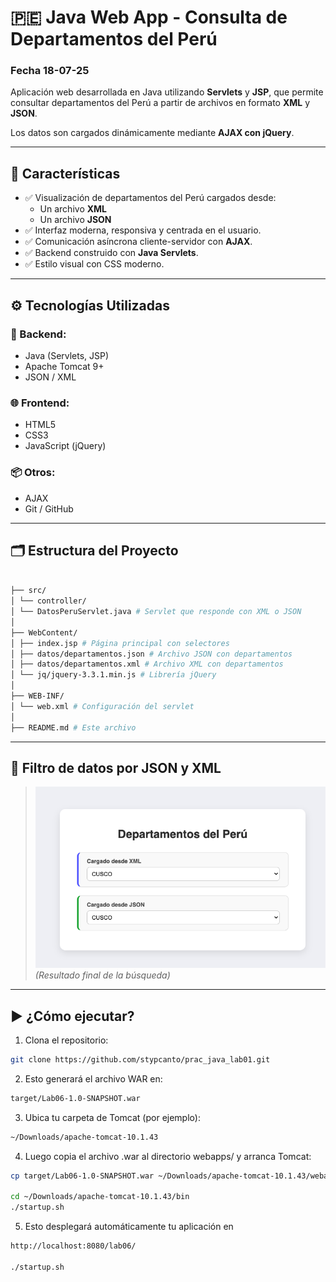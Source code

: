 # 🇵🇪 Java Web App - Consulta de Departamentos del Perú
### Fecha 18-07-25
Aplicación web desarrollada en Java utilizando **Servlets** y **JSP**, que permite consultar departamentos del Perú a partir de archivos en formato **XML** y **JSON**.

Los datos son cargados dinámicamente mediante **AJAX con jQuery**.

---

## 🚀 Características

- ✅ Visualización de departamentos del Perú cargados desde:
    - Un archivo **XML**
    - Un archivo **JSON**
- ✅ Interfaz moderna, responsiva y centrada en el usuario.
- ✅ Comunicación asíncrona cliente-servidor con **AJAX**.
- ✅ Backend construido con **Java Servlets**.
- ✅ Estilo visual con CSS moderno.

---

## ⚙️ Tecnologías Utilizadas

### 🔧 Backend:
- Java (Servlets, JSP)
- Apache Tomcat 9+
- JSON / XML

### 🌐 Frontend:
- HTML5
- CSS3
- JavaScript (jQuery)

### 📦 Otros:
- AJAX
- Git / GitHub

---

## 🗂️ Estructura del Proyecto

```bash

├── src/
│ └── controller/
│ └── DatosPeruServlet.java # Servlet que responde con XML o JSON
│
├── WebContent/
│ ├── index.jsp # Página principal con selectores
│ ├── datos/departamentos.json # Archivo JSON con departamentos
│ ├── datos/departamentos.xml # Archivo XML con departamentos
│ └── jq/jquery-3.3.1.min.js # Librería jQuery
│
├── WEB-INF/
│ └── web.xml # Configuración del servlet
│
├── README.md # Este archivo
```


---

## 📸 Filtro de datos por JSON y XML 

> ![Ejemplo de interfaz](docs/PresentacionWeb.png)  
*(Resultado final de la búsqueda)*

---

## ▶️ ¿Cómo ejecutar?

1. Clona el repositorio:

```bash
git clone https://github.com/stypcanto/prac_java_lab01.git
```

2. Esto generará el archivo WAR en:

```bash
target/Lab06-1.0-SNAPSHOT.war
```

3.  Ubica tu carpeta de Tomcat (por ejemplo):

```bash
~/Downloads/apache-tomcat-10.1.43
```

4. Luego copia el archivo .war al directorio webapps/ y arranca Tomcat:

```bash
cp target/Lab06-1.0-SNAPSHOT.war ~/Downloads/apache-tomcat-10.1.43/webapps/lab06.war

cd ~/Downloads/apache-tomcat-10.1.43/bin
./startup.sh
```

5.  Esto desplegará automáticamente tu aplicación en
```bash
http://localhost:8080/lab06/

./startup.sh
```